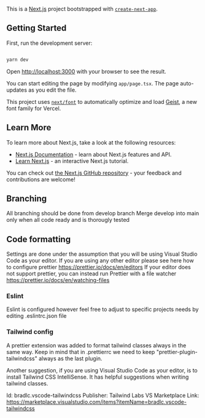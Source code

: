 This is a [Next.js](https://nextjs.org) project bootstrapped with [`create-next-app`](https://nextjs.org/docs/app/api-reference/cli/create-next-app).

## Getting Started

First, run the development server:

```bash

yarn dev

```

Open [http://localhost:3000](http://localhost:3000) with your browser to see the result.

You can start editing the page by modifying `app/page.tsx`. The page auto-updates as you edit the file.

This project uses [`next/font`](https://nextjs.org/docs/app/building-your-application/optimizing/fonts) to automatically optimize and load [Geist](https://vercel.com/font), a new font family for Vercel.

## Learn More

To learn more about Next.js, take a look at the following resources:

- [Next.js Documentation](https://nextjs.org/docs) - learn about Next.js features and API.
- [Learn Next.js](https://nextjs.org/learn) - an interactive Next.js tutorial.

You can check out [the Next.js GitHub repository](https://github.com/vercel/next.js) - your feedback and contributions are welcome!

## Branching

All branching should be done from develop branch
Merge develop into main only when all code ready and is thorougly tested

## Code formatting

Settings are done under the assumption that you will be using Visual Studio Code as your editor.
If you are using any other editor please see here how to configure prettier https://prettier.io/docs/en/editors
If your editor does not support prettier, you can instead run Prettier with a file watcher https://prettier.io/docs/en/watching-files

### Eslint

Eslint is configured however feel free to adjust to specific projects needs by editing .eslintrc.json file

### Tailwind config

A prettier extension was added to format tailwind classes always in the same way.
Keep in mind that in .prettierrc we need to keep "prettier-plugin-tailwindcss" always as the last plugin.

Another suggestion, if you are using Visual Studio Code as your editor, is to install Tailwind CSS IntelliSense.
It has helpful suggestions when writing tailwind classes.

Id: bradlc.vscode-tailwindcss
Publisher: Tailwind Labs
VS Marketplace Link: https://marketplace.visualstudio.com/items?itemName=bradlc.vscode-tailwindcss
